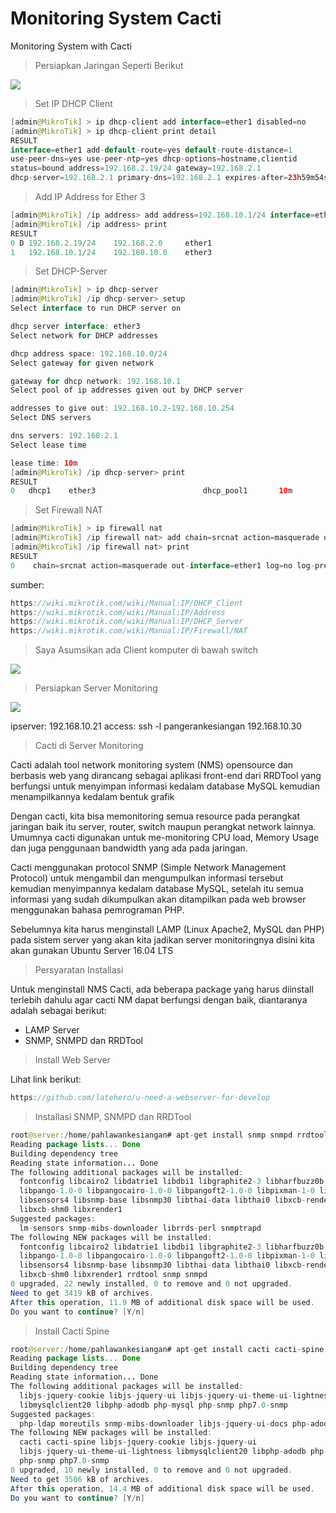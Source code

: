 # Monitoring System Cacti
Monitoring System with Cacti


> Persiapkan Jaringan Seperti Berikut

<img src="https://github.com/latehero/monitoring-system-cacti/blob/master/picture/Screenshot%20from%202018-01-06%2001-27-35.png">



> Set IP DHCP Client


```java
[admin@MikroTik] > ip dhcp-client add interface=ether1 disabled=no
[admin@MikroTik] > ip dhcp-client print detail
RESULT
interface=ether1 add-default-route=yes default-route-distance=1
use-peer-dns=yes use-peer-ntp=yes dhcp-options=hostname,clientid
status=bound address=192.168.2.19/24 gateway=192.168.2.1
dhcp-server=192.168.2.1 primary-dns=192.168.2.1 expires-after=23h59m54s
```


> Add IP Address for Ether 3


```java
[admin@MikroTik] /ip address> add address=192.168.10.1/24 interface=ether3
[admin@MikroTik] /ip address> print
RESULT  
0 D 192.168.2.19/24    192.168.2.0     ether1                          
1   192.168.10.1/24    192.168.10.0    ether3
```

 
 > Set DHCP-Server


```java
[admin@MikroTik] > ip dhcp-server
[admin@MikroTik] /ip dhcp-server> setup
Select interface to run DHCP server on 

dhcp server interface: ether3 
Select network for DHCP addresses

dhcp address space: 192.168.10.0/24 
Select gateway for given network 

gateway for dhcp network: 192.168.10.1 
Select pool of ip addresses given out by DHCP server  

addresses to give out: 192.168.10.2-192.168.10.254 
Select DNS servers 

dns servers: 192.168.2.1 
Select lease time 

lease time: 10m 
[admin@MikroTik] /ip dhcp-server> print 
RESULT
0   dhcp1    ether3                        dhcp_pool1       10m
```


> Set Firewall NAT


```java
[admin@MikroTik] > ip firewall nat
[admin@MikroTik] /ip firewall nat> add chain=srcnat action=masquerade out-interface=ether1 
[admin@MikroTik] /ip firewall nat> print 
RESULT
0    chain=srcnat action=masquerade out-interface=ether1 log=no log-prefix=""
```

sumber:
```java
https://wiki.mikrotik.com/wiki/Manual:IP/DHCP_Client
https://wiki.mikrotik.com/wiki/Manual:IP/Address
https://wiki.mikrotik.com/wiki/Manual:IP/DHCP_Server
https://wiki.mikrotik.com/wiki/Manual:IP/Firewall/NAT
```


> Saya Asumsikan ada Client komputer di bawah switch

<img src="https://github.com/latehero/monitoring-system-cacti/blob/master/picture/Screenshot%20from%202018-01-06%2006-54-28.png">


> Persiapkan Server Monitoring 

<img src="https://github.com/latehero/monitoring-system-cacti/blob/master/picture/Screenshot%20from%202018-01-06%2011-56-45.png">

ipserver: 192.168.10.21
access: ssh -l pangerankesiangan 192.168.10.30

> Cacti di Server Monitoring

Cacti adalah tool network monitoring system (NMS) opensource dan berbasis web yang dirancang sebagai aplikasi front-end dari RRDTool yang berfungsi untuk menyimpan informasi kedalam database MySQL kemudian menampilkannya kedalam bentuk grafik

Dengan cacti, kita bisa memonitoring semua resource pada perangkat jaringan baik itu server, router, switch maupun perangkat network lainnya. Umumnya cacti digunakan untuk me-monitoring CPU load, Memory Usage dan juga penggunaan bandwidth yang ada pada jaringan.

Cacti menggunakan protocol SNMP (Simple Network Management Protocol) untuk mengambil dan mengumpulkan informasi tersebut kemudian menyimpannya kedalam database MySQL, setelah itu semua informasi yang sudah dikumpulkan akan ditampilkan pada web browser menggunakan bahasa pemrograman PHP.

Sebelumnya kita harus menginstall LAMP (Linux Apache2, MySQL dan PHP) pada sistem server yang akan kita jadikan server monitoringnya disini kita akan gunakan Ubuntu Server 16.04 LTS

> Persyaratan Installasi

Untuk menginstall NMS Cacti, ada beberapa package yang harus diinstall terlebih dahulu agar cacti NM dapat berfungsi dengan baik, diantaranya adalah sebagai berikut:

* LAMP Server
* SNMP, SNMPD dan RRDTool

> Install Web Server

Lihat link berikut: 

```java
https://github.com/latehero/u-need-a-webserver-for-develop
```

> Installasi SNMP, SNMPD dan RRDTool


```java
root@server:/home/pahlawankesiangan# apt-get install snmp snmpd rrdtool
Reading package lists... Done
Building dependency tree       
Reading state information... Done
The following additional packages will be installed:
  fontconfig libcairo2 libdatrie1 libdbi1 libgraphite2-3 libharfbuzz0b
  libpango-1.0-0 libpangocairo-1.0-0 libpangoft2-1.0-0 libpixman-1-0 librrd4
  libsensors4 libsnmp-base libsnmp30 libthai-data libthai0 libxcb-render0
  libxcb-shm0 libxrender1
Suggested packages:
  lm-sensors snmp-mibs-downloader librrds-perl snmptrapd
The following NEW packages will be installed:
  fontconfig libcairo2 libdatrie1 libdbi1 libgraphite2-3 libharfbuzz0b
  libpango-1.0-0 libpangocairo-1.0-0 libpangoft2-1.0-0 libpixman-1-0 librrd4
  libsensors4 libsnmp-base libsnmp30 libthai-data libthai0 libxcb-render0
  libxcb-shm0 libxrender1 rrdtool snmp snmpd
0 upgraded, 22 newly installed, 0 to remove and 0 not upgraded.
Need to get 3419 kB of archives.
After this operation, 11.9 MB of additional disk space will be used.
Do you want to continue? [Y/n]
```

> Install Cacti Spine

```java
root@server:/home/pahlawankesiangan# apt-get install cacti cacti-spine
Reading package lists... Done
Building dependency tree       
Reading state information... Done
The following additional packages will be installed:
  libjs-jquery-cookie libjs-jquery-ui libjs-jquery-ui-theme-ui-lightness
  libmysqlclient20 libphp-adodb php-mysql php-snmp php7.0-snmp
Suggested packages:
  php-ldap moreutils snmp-mibs-downloader libjs-jquery-ui-docs php-adodb
The following NEW packages will be installed:
  cacti cacti-spine libjs-jquery-cookie libjs-jquery-ui
  libjs-jquery-ui-theme-ui-lightness libmysqlclient20 libphp-adodb php-mysql
  php-snmp php7.0-snmp
0 upgraded, 10 newly installed, 0 to remove and 0 not upgraded.
Need to get 3506 kB of archives.
After this operation, 14.4 MB of additional disk space will be used.
Do you want to continue? [Y/n]
```


